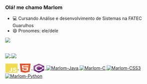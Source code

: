 ### Olá! me chamo Marlom

- 💻 Cursando Análise e desenvolvimento de Sistemas na FATEC Guarulhos
- 😄 Pronomes: ele/dele
  
 <div>
 <div> 
  <a href="https://www.linkedin.com/in/marlom-silva-30653b249" target="_blank"><img src="https://img.shields.io/badge/-LinkedIn-%230077B5?style=for-the-badge&logo=linkedin&logoColor=white" target="_blank"></a> 
  </div>
   
  ##
  <a href="https://github.com/Marlomsshttps://github.com/Marlomss">
 <img align="center" height="160em" src="https://github-readme-stats.vercel.app/api?username=Marlom&show_icons=true&theme=dark&include_all_commits=true&count_private=true"/>
 <img align="center" height="160em" src="https://github-readme-stats.vercel.app/api/top-langs/?username=Marlom&layout=compact&langs_count=7&theme=dark"/>
  
<div style="display: inline_block"><br>
  <img align="center" alt="Marlom-Js" height="30" width="40" src="https://raw.githubusercontent.com/devicons/devicon/master/icons/javascript/javascript-plain.svg">
  <img align="center" alt="Marlom-HTML" height="30" width="40" src="https://raw.githubusercontent.com/devicons/devicon/master/icons/html5/html5-original.svg">
  <img align="center" alt="Marlom-Csharp" height="30" width="40" src="https://raw.githubusercontent.com/devicons/devicon/master/icons/csharp/csharp-original.svg">
  <img align="center" alt="Marlom-Java" height="30" width="40"    src="https://cdn.jsdelivr.net/gh/devicons/devicon/icons/java/java-original-wordmark.svg">
   <img align="center" alt="Marlom-C" height="30" width="40"   src="https://cdn.jsdelivr.net/gh/devicons/devicon/icons/c/c-original.svg">
 <img  align="center" alt="Marlom-CSS3" height="30" width="40"   src="https://cdn.jsdelivr.net/gh/devicons/devicon/icons/css3/css3-original-wordmark.svg">
  <img  align="center" alt="Marlom-Python" height="30" width="40" src="https://cdn.jsdelivr.net/gh/devicons/devicon/icons/python/python-original.svg">
        
          
</div>
        
  ##
